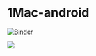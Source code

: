 # 1Mac-android

[![Binder](https://mybinder.org/badge_logo.svg)](https://mybinder.org/v2/gh/MrRamoun/1Mac-android/master)

<img src="https://mybinder.org/badge_logo.svg"
 target="https://mybinder.org/v2/gh/MrRamoun/1Mac-android/master">
